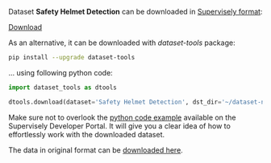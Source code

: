 Dataset **Safety Helmet Detection** can be downloaded in [Supervisely format](https://developer.supervisely.com/api-references/supervisely-annotation-json-format):

 [Download](https://assets.supervisely.com/supervisely-supervisely-assets-public/teams_storage/g/M/nj/gXejam7ZvC3xLNg3aTLJEOcmNzY9VfPaGSn8c5lieZd3J1eDWUf9AOwxCvICmx5qs5cP6cqLubZBciQM7CWZjsAApHv1r8IhetV34lBuvSeY7N32y2afDH4dJZV4.tar)

As an alternative, it can be downloaded with *dataset-tools* package:
``` bash
pip install --upgrade dataset-tools
```

... using following python code:
``` python
import dataset_tools as dtools

dtools.download(dataset='Safety Helmet Detection', dst_dir='~/dataset-ninja/')
```
Make sure not to overlook the [python code example](https://developer.supervisely.com/getting-started/python-sdk-tutorials/iterate-over-a-local-project) available on the Supervisely Developer Portal. It will give you a clear idea of how to effortlessly work with the downloaded dataset.

The data in original format can be [downloaded here](https://www.kaggle.com/datasets/andrewmvd/hard-hat-detection/download?datasetVersionNumber=1).